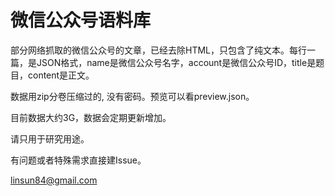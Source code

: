 # 微信公众号语料库

部分网络抓取的微信公众号的文章，已经去除HTML，只包含了纯文本。每行一篇，是JSON格式，name是微信公众号名字，account是微信公众号ID，title是题目，content是正文。

数据用zip分卷压缩过的, 没有密码。预览可以看preview.json。

目前数据大约3G，数据会定期更新增加。

请只用于研究用途。

有问题或者特殊需求直接建Issue。

linsun84@gmail.com
